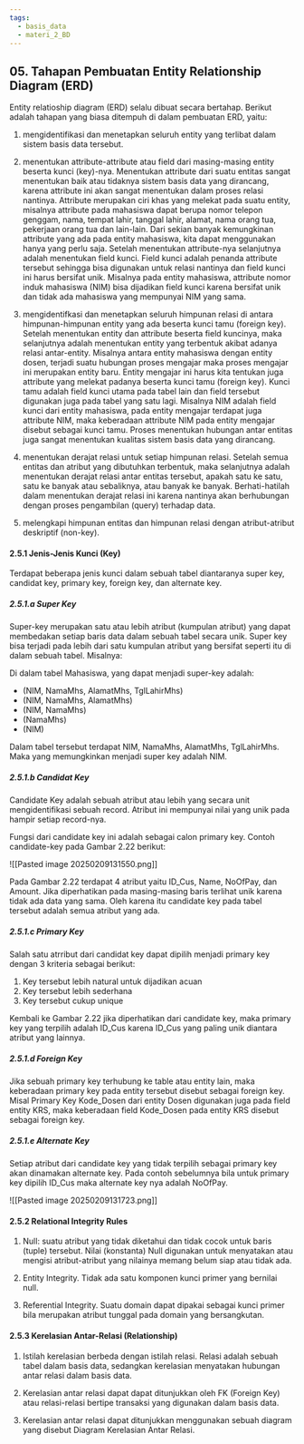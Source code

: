 ```yaml
---
tags:
  - basis_data
  - materi_2_BD
---
```


## 05. Tahapan Pembuatan Entity Relationship Diagram (ERD)

Entity relatioship diagram (ERD) selalu dibuat secara bertahap. Berikut adalah tahapan yang biasa ditempuh di dalam pembuatan ERD, yaitu:

1. ﻿﻿﻿mengidentifikasi dan menetapkan seluruh entity yang terlibat dalam sistem basis data tersebut.

2. ﻿﻿﻿menentukan attribute-attribute atau field dari masing-masing entity beserta kunci (key)-nya.  Menentukan attribute dari suatu entitas sangat menentukan baik atau tidaknya sistem basis data yang dirancang, karena attribute ini akan sangat menentukan dalam proses relasi nantinya. Attribute merupakan ciri khas yang melekat pada suatu entity, misalnya attribute pada mahasiswa dapat berupa nomor telepon genggam, nama, tempat lahir, tanggal lahir, alamat, nama orang tua, pekerjaan orang tua dan lain-lain. Dari sekian banyak kemungkinan attribute yang ada pada entity mahasiswa, kita dapat menggunakan hanya yang perlu saja. Setelah menentukan attribute-nya selanjutnya adalah menentukan field kunci. Field kunci adalah penanda attribute tersebut sehingga bisa digunakan untuk relasi nantinya dan field kunci ini harus bersifat unik. Misalnya pada entity mahasiswa, attribute nomor induk mahasiswa (NIM) bisa dijadikan field kunci karena bersifat unik dan tidak ada mahasiswa yang mempunyai NIM yang sama.

3. ﻿﻿﻿mengidentifkasi dan menetapkan seluruh himpunan relasi di antara himpunan-himpunan entity yang ada beserta kunci tamu (foreign key). Setelah menentukan entity dan attribute beserta field kuncinya, maka selanjutnya adalah menentukan entity yang terbentuk akibat adanya relasi antar-entity. Misalnya antara entity mahasiswa dengan entity dosen, terjadi suatu hubungan proses mengajar maka proses mengajar ini merupakan entity baru. Entity mengajar ini harus kita tentukan juga attribute yang melekat padanya beserta kunci tamu (foreign key). Kunci tamu adalah field kunci utama pada tabel lain dan field tersebut digunakan juga pada tabel yang satu lagi. Misalnya NIM adalah field kunci dari entity mahasiswa, pada entity mengajar terdapat juga attribute NIM, maka keberadaan attribute NIM pada entity mengajar disebut sebagai kunci tamu. Proses menentukan hubungan antar entitas juga sangat menentukan kualitas sistem basis data yang dirancang.

4. ﻿﻿﻿menentukan derajat relasi untuk setiap himpunan relasi. Setelah semua entitas dan atribut yang dibutuhkan terbentuk, maka selanjutnya adalah menentukan derajat relasi antar entitas tersebut, apakah satu ke satu, satu ke banyak atau sebaliknya, atau banyak ke banyak. Berhati-hatilah dalam menentukan derajat relasi ini karena nantinya akan berhubungan dengan proses pengambilan (query) terhadap data.

5. ﻿﻿﻿melengkapi himpunan entitas dan himpunan relasi dengan atribut-atribut deskriptif (non-key).


#### 2.5.1 Jenis-Jenis Kunci (Key)

Terdapat beberapa jenis kunci dalam sebuah tabel diantaranya super key, candidat key, primary key, foreign key, dan alternate key.

##### 2.5.1.a Super Key

Super-key merupakan satu atau lebih atribut (kumpulan atribut) yang dapat membedakan setiap baris data dalam sebuah tabel secara unik. Super key bisa terjadi pada lebih dari satu kumpulan atribut yang bersifat seperti itu di dalam sebuah tabel. Misalnya:

Di dalam tabel Mahasiswa, yang dapat menjadi super-key adalah:

- ﻿﻿(NIM, NamaMhs, AlamatMhs, TglLahirMhs)
- ﻿﻿(NIM, NamaMhs, AlamatMhs)
- ﻿﻿(NIM, NamaMhs)
- ﻿﻿(NamaMhs)
- ﻿﻿(NIM)

Dalam tabel tersebut terdapat NIM, NamaMhs, AlamatMhs, TglLahirMhs. Maka yang memungkinkan menjadi super key adalah NIM.

##### 2.5.1.b Candidat Key

Candidate Key adalah sebuah atribut atau lebih yang secara unit mengidentifikasi sebuah record. Atribut ini mempunyai nilai yang unik pada hampir setiap record-nya. 

Fungsi dari candidate key ini adalah sebagai calon primary key. Contoh candidate-key pada Gambar 2.22 berikut:

![[Pasted image 20250209131550.png]]

Pada Gambar 2.22 terdapat 4 atribut yaitu ID_Cus, Name, NoOfPay, dan Amount. Jika diperhatikan pada masing-masing baris terlihat unik karena tidak ada data yang sama. Oleh karena itu candidate key pada tabel tersebut adalah semua atribut yang ada.


##### 2.5.1.c Primary Key

Salah satu atrribut dari candidat key dapat dipilih menjadi primary key dengan 3 kriteria sebagai berikut:

1. ﻿﻿﻿Key tersebut lebih natural untuk dijadikan acuan
2. ﻿﻿﻿Key tersebut lebih sederhana
3. ﻿﻿﻿Key tersebut cukup unique  


Kembali ke Gambar 2.22 jika diperhatikan dari candidate key, maka primary key yang terpilih adalah ID_Cus karena ID_Cus yang paling unik diantara atribut yang lainnya.

##### 2.5.1.d Foreign Key

Jika sebuah primary key terhubung ke table atau entity lain, maka keberadaan primary key pada entity tersebut disebut sebagai foreign key. Misal Primary Key Kode_Dosen dari entity Dosen digunakan juga pada field entity KRS, maka keberadaan field Kode_Dosen pada entity KRS disebut sebagai foreign key.

##### 2.5.1.e Alternate Key

Setiap atribut dari candidate key yang tidak terpilih sebagai primary key akan dinamakan alternate key. Pada contoh sebelumnya bila untuk primary key dipilih ID_Cus maka alternate key nya adalah NoOfPay.

![[Pasted image 20250209131723.png]]

#### 2.5.2 Relational Integrity Rules

1. ﻿﻿﻿Null: suatu atribut yang tidak diketahui dan tidak cocok untuk baris (tuple) tersebut. Nilai (konstanta) Null digunakan untuk menyatakan atau mengisi atribut-atribut yang nilainya memang belum siap atau tidak ada.

2. ﻿﻿﻿Entity Integrity. Tidak ada satu komponen kunci primer yang bernilai null.

3. ﻿﻿﻿Referential Integrity. Suatu domain dapat dipakai sebagai kunci primer bila merupakan atribut tunggal pada domain yang bersangkutan.


#### 2.5.3 Kerelasian Antar-Relasi (Relationship)

1. ﻿﻿﻿Istilah kerelasian berbeda dengan istilah relasi. Relasi adalah sebuah tabel dalam basis data, sedangkan kerelasian menyatakan hubungan antar relasi dalam basis data.

2. ﻿﻿﻿Kerelasian antar relasi dapat dapat ditunjukkan oleh FK (Foreign Key) atau relasi-relasi bertipe transaksi yang digunakan dalam basis data.

3. ﻿﻿﻿Kerelasian antar relasi dapat ditunjukkan menggunakan sebuah diagram yang disebut Diagram Kerelasian Antar Relasi.